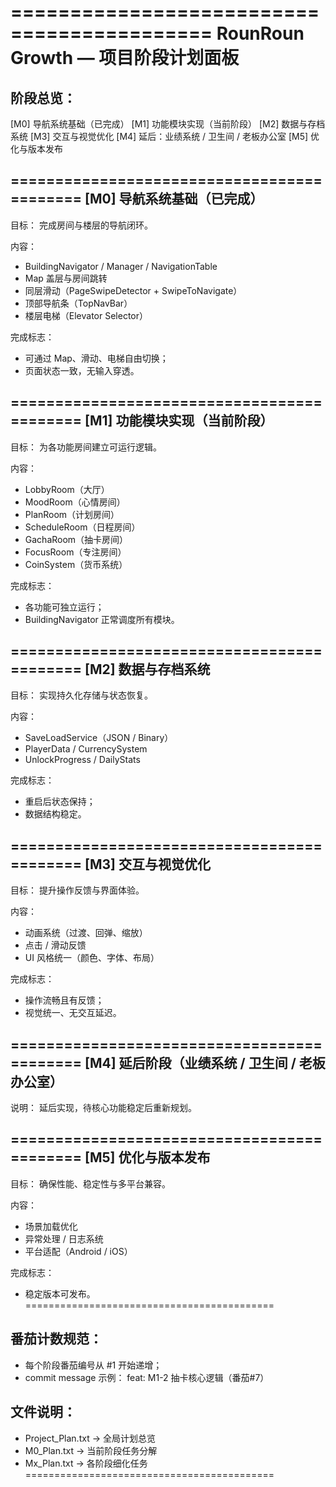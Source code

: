 ===========================================
RounRoun Growth — 项目阶段计划面板
===========================================

阶段总览：
-------------------------------------------
[M0] 导航系统基础（已完成）
[M1] 功能模块实现（当前阶段）
[M2] 数据与存档系统
[M3] 交互与视觉优化
[M4] 延后：业绩系统 / 卫生间 / 老板办公室
[M5] 优化与版本发布

===========================================
[M0] 导航系统基础（已完成）
-------------------------------------------
目标：
  完成房间与楼层的导航闭环。

内容：
  - BuildingNavigator / Manager / NavigationTable
  - Map 盖层与房间跳转
  - 同层滑动（PageSwipeDetector + SwipeToNavigate）
  - 顶部导航条（TopNavBar）
  - 楼层电梯（Elevator Selector）

完成标志：
  - 可通过 Map、滑动、电梯自由切换；
  - 页面状态一致，无输入穿透。

===========================================
[M1] 功能模块实现（当前阶段）
-------------------------------------------
目标：
  为各功能房间建立可运行逻辑。

内容：
  - LobbyRoom（大厅）
  - MoodRoom（心情房间）
  - PlanRoom（计划房间）
  - ScheduleRoom（日程房间）
  - GachaRoom（抽卡房间）
  - FocusRoom（专注房间）
  - CoinSystem（货币系统）

完成标志：
  - 各功能可独立运行；
  - BuildingNavigator 正常调度所有模块。

===========================================
[M2] 数据与存档系统
-------------------------------------------
目标：
  实现持久化存储与状态恢复。

内容：
  - SaveLoadService（JSON / Binary）
  - PlayerData / CurrencySystem
  - UnlockProgress / DailyStats

完成标志：
  - 重启后状态保持；
  - 数据结构稳定。

===========================================
[M3] 交互与视觉优化
-------------------------------------------
目标：
  提升操作反馈与界面体验。

内容：
  - 动画系统（过渡、回弹、缩放）
  - 点击 / 滑动反馈
  - UI 风格统一（颜色、字体、布局）

完成标志：
  - 操作流畅且有反馈；
  - 视觉统一、无交互延迟。

===========================================
[M4] 延后阶段（业绩系统 / 卫生间 / 老板办公室）
-------------------------------------------
说明：
  延后实现，待核心功能稳定后重新规划。

===========================================
[M5] 优化与版本发布
-------------------------------------------
目标：
  确保性能、稳定性与多平台兼容。

内容：
  - 场景加载优化
  - 异常处理 / 日志系统
  - 平台适配（Android / iOS）

完成标志：
  - 稳定版本可发布。
===========================================

番茄计数规范：
-------------------------------------------
- 每个阶段番茄编号从 #1 开始递增；
- commit message 示例：
    feat: M1-2 抽卡核心逻辑（番茄#7）

文件说明：
-------------------------------------------
- Project_Plan.txt  → 全局计划总览
- M0_Plan.txt       → 当前阶段任务分解
- Mx_Plan.txt       → 各阶段细化任务
===========================================
